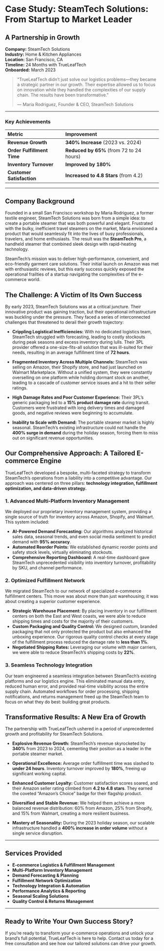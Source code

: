 # Case Study: SteamTech Solutions: From Startup to Market Leader

## A Partnership in Growth

**Company:** SteamTech Solutions  
**Industry:** Home & Kitchen Appliances  
**Location:** San Francisco, CA  
**Timeline:** 24 Months with TrueLeafTech  
**Onboarded:** March 2023

> "TrueLeafTech didn’t just solve our logistics problems—they became a strategic partner in our growth. Their expertise allowed us to focus on innovation while they handled the complexities of our supply chain. The results have been transformative."
> 
> — Maria Rodriguez, Founder & CEO, SteamTech Solutions

---

### Key Achievements

| Metric | Improvement |
| :--- | :--- |
| **Revenue Growth** | **340% Increase** (2023 vs. 2024) |
| **Order Fulfillment Time** | **Reduced by 65%** (from 72 to 24 hours) |
| **Inventory Turnover** | **Improved by 180%** |
| **Customer Satisfaction** | **Increased to 4.8 Stars** (from 4.2) |

---

## Company Background

Founded in a small San Francisco workshop by Maria Rodriguez, a former textile engineer, SteamTech Solutions was born from a simple idea: to create a portable steamer that was both powerful and elegant. Frustrated with the bulky, inefficient travel steamers on the market, Maria envisioned a product that would seamlessly fit into the lives of busy professionals, travelers, and home enthusiasts. The result was the **SteamTech Pro**, a handheld steamer that combined sleek design with rapid-heating technology.

SteamTech’s mission was to deliver high-performance, convenient, and eco-friendly garment care solutions. Their initial launch on Amazon was met with enthusiastic reviews, but this early success quickly exposed the operational frailties of a startup navigating the complexities of the e-commerce world.

## The Challenge: A Victim of Its Own Success

By early 2023, SteamTech Solutions was at a critical juncture. Their innovative product was gaining traction, but their operational infrastructure was buckling under the pressure. They faced a series of interconnected challenges that threatened to derail their growth trajectory:

*   **Crippling Logistical Inefficiencies:** With no dedicated logistics team, SteamTech struggled with forecasting, leading to costly stockouts during peak seasons and excess inventory during lulls. Their 3PL provider offered a one-size-fits-all solution that was ill-suited for their needs, resulting in an average fulfillment time of **72 hours**.

*   **Fragmented Inventory Across Multiple Channels:** SteamTech was selling on Amazon, their Shopify store, and had just launched on Walmart Marketplace. Without a unified system, they were constantly overselling on one platform while holding dormant stock on another, leading to a cascade of customer service issues and a hit to their seller ratings.

*   **High Damage Rates and Poor Customer Experience:** Their 3PL’s generic packaging led to a **15% product damage rate** during transit. Customers were frustrated with long delivery times and damaged goods, and negative reviews were beginning to accumulate.

*   **Inability to Scale with Demand:** The portable steamer market is highly seasonal. SteamTech’s existing infrastructure could not handle the **400% surge in demand** during the holiday season, forcing them to miss out on significant revenue opportunities.

## Our Comprehensive Approach: A Tailored E-commerce Engine

TrueLeafTech developed a bespoke, multi-faceted strategy to transform SteamTech’s operations from a liability into a competitive advantage. Our approach was centered on three pillars: **technology integration, fulfillment optimization, and data-driven strategy.**

### 1. Advanced Multi-Platform Inventory Management

We deployed our proprietary inventory management system, providing a single source of truth for inventory across Amazon, Shopify, and Walmart. This system included:

*   **AI-Powered Demand Forecasting:** Our algorithms analyzed historical sales data, seasonal trends, and even social media sentiment to predict demand with **95% accuracy**.
*   **Automated Reorder Points:** We established dynamic reorder points and safety stock levels, virtually eliminating stockouts.
*   **Comprehensive Reporting Dashboard:** A real-time dashboard gave SteamTech unprecedented visibility into inventory turnover, profitability by SKU, and channel performance.

### 2. Optimized Fulfillment Network

We migrated SteamTech to our network of specialized e-commerce fulfillment centers. This move was about more than just warehousing; it was about creating a superior customer experience.

*   **Strategic Warehouse Placement:** By placing inventory in our fulfillment centers on both the East and West coasts, we were able to reduce shipping times and costs for the majority of their customers.
*   **Custom Packaging and Quality Control:** We designed custom, branded packaging that not only protected the product but also enhanced the unboxing experience. Our rigorous quality control checks at every stage of the fulfillment process reduced the damage rate to **less than 1%**.
*   **Negotiated Shipping Rates:** Leveraging our volume with major carriers, we were able to reduce SteamTech’s shipping costs by **22%**.

### 3. Seamless Technology Integration

Our team engineered a seamless integration between SteamTech’s existing platforms and our logistics engine. This eliminated manual data entry, reduced human error, and provided real-time visibility across the entire supply chain. Automated workflows for order processing, shipping notifications, and returns management freed up the SteamTech team to focus on what they do best: building great products.

## Transformative Results: A New Era of Growth

The partnership with TrueLeafTech ushered in a period of unprecedented growth and profitability for SteamTech Solutions.

*   **Explosive Revenue Growth:** SteamTech’s revenue skyrocketed by **340%** from 2023 to 2024, cementing their position as a leader in the portable steamer market.

*   **Operational Excellence:** Average order fulfillment time was slashed to **under 24 hours**. Inventory turnover improved by **180%**, freeing up significant working capital.

*   **Enhanced Customer Loyalty:** Customer satisfaction scores soared, and their Amazon seller rating climbed from **4.2 to 4.8 stars**. They earned the coveted “Amazon’s Choice” badge for their flagship product.

*   **Diversified and Stable Revenue:** We helped them achieve a more balanced revenue distribution: 60% from Amazon, 25% from Shopify, and 15% from Walmart, creating a more resilient business.

*   **Mastery of Seasonality:** During the 2023 holiday season, our scalable infrastructure handled a **400% increase in order volume** without a single service disruption.

---

## Services Provided

*   **E-commerce Logistics & Fulfillment Management**
*   **Multi-Platform Inventory Management**
*   **Demand Forecasting & Planning**
*   **Fulfillment Network Optimization**
*   **Technology Integration & Automation**
*   **Performance Analytics & Reporting**
*   **Seasonal Scaling Solutions**
*   **Quality Control & Returns Management**

---

## Ready to Write Your Own Success Story?

If you’re ready to transform your e-commerce operations and unlock your brand’s full potential, TrueLeafTech is here to help. Contact us today for a free consultation and see how our tailored solutions can drive your growth.

